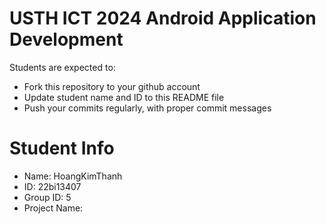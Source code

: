 USTH ICT 2024 Android Application Development
=====================================================

Students are expected to:

* Fork this repository to your github account
* Update student name and ID to this README file
* Push your commits regularly, with proper commit messages

Student Info
=======================

* Name: HoangKimThanh
* ID: 22bi13407
* Group ID: 5
* Project Name: 
